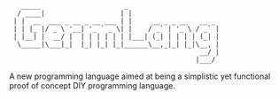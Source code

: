        _____                     _                       
      / ____|                   | |                      
     | |  __  ___ _ __ _ __ ___ | |     __ _ _ __   __ _ 
     | | |_ |/ _ \ '__| '_ ` _ \| |    / _` | '_ \ / _` |
     | |__| |  __/ |  | | | | | | |___| (_| | | | | (_| |
      \_____|\___|_|  |_| |_| |_|______\__,_|_| |_|\__, |
                                                    __/ |
                                                   |___/ 
A new programming language aimed at being a simplistic yet functional proof of concept DIY programming language.
